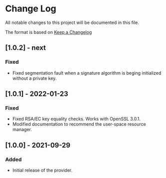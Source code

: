 # Change Log
All notable changes to this project will be documented in this file.

The format is based on [Keep a Changelog](http://keepachangelog.com/)

## [1.0.2] - next
### Fixed
- Fixed segmentation fault when a signature algorithm is beging initialized
  without a private key.

## [1.0.1] - 2022-01-23
### Fixed
- Fixed RSA/EC key equality checks. Works with OpenSSL 3.0.1.
- Modified documentation to recommend the user-space resource manager.

## [1.0.0] - 2021-09-29
### Added
- Initial release of the provider.
